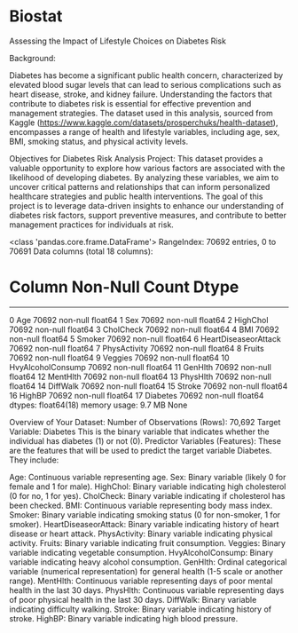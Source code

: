 # Biostat
Assessing the Impact of Lifestyle Choices on Diabetes Risk

Background:

Diabetes has become a significant public health concern, characterized by elevated blood sugar levels that can lead to serious complications such as heart disease, stroke, and kidney failure. Understanding the factors that contribute to diabetes risk is essential for effective prevention and management strategies. The dataset used in this analysis, sourced from Kaggle (https://www.kaggle.com/datasets/prosperchuks/health-dataset), encompasses a range of health and lifestyle variables, including age, sex, BMI, smoking status, and physical activity levels.

Objectives for Diabetes Risk Analysis Project:
This dataset provides a valuable opportunity to explore how various factors are associated with the likelihood of developing diabetes. By analyzing these variables, we aim to uncover critical patterns and relationships that can inform personalized healthcare strategies and public health interventions. The goal of this project is to leverage data-driven insights to enhance our understanding of diabetes risk factors, support preventive measures, and contribute to better management practices for individuals at risk. 


<class 'pandas.core.frame.DataFrame'>
RangeIndex: 70692 entries, 0 to 70691
Data columns (total 18 columns):
 #   Column                Non-Null Count  Dtype  
---  ------                --------------  -----  
 0   Age                   70692 non-null  float64
 1   Sex                   70692 non-null  float64
 2   HighChol              70692 non-null  float64
 3   CholCheck             70692 non-null  float64
 4   BMI                   70692 non-null  float64
 5   Smoker                70692 non-null  float64
 6   HeartDiseaseorAttack  70692 non-null  float64
 7   PhysActivity          70692 non-null  float64
 8   Fruits                70692 non-null  float64
 9   Veggies               70692 non-null  float64
 10  HvyAlcoholConsump     70692 non-null  float64
 11  GenHlth               70692 non-null  float64
 12  MentHlth              70692 non-null  float64
 13  PhysHlth              70692 non-null  float64
 14  DiffWalk              70692 non-null  float64
 15  Stroke                70692 non-null  float64
 16  HighBP                70692 non-null  float64
 17  Diabetes              70692 non-null  float64
dtypes: float64(18)
memory usage: 9.7 MB
None

Overview of Your Dataset:
Number of Observations (Rows): 70,692
Target Variable: Diabetes
This is the binary variable that indicates whether the individual has diabetes (1) or not (0).
Predictor Variables (Features):
These are the features that will be used to predict the target variable Diabetes. They include:

Age: Continuous variable representing age.
Sex: Binary variable (likely 0 for female and 1 for male).
HighChol: Binary variable indicating high cholesterol (0 for no, 1 for yes).
CholCheck: Binary variable indicating if cholesterol has been checked.
BMI: Continuous variable representing body mass index.
Smoker: Binary variable indicating smoking status (0 for non-smoker, 1 for smoker).
HeartDiseaseorAttack: Binary variable indicating history of heart disease or heart attack.
PhysActivity: Binary variable indicating physical activity.
Fruits: Binary variable indicating fruit consumption.
Veggies: Binary variable indicating vegetable consumption.
HvyAlcoholConsump: Binary variable indicating heavy alcohol consumption.
GenHlth: Ordinal categorical variable (numerical representation) for general health (1-5 scale or another range).
MentHlth: Continuous variable representing days of poor mental health in the last 30 days.
PhysHlth: Continuous variable representing days of poor physical health in the last 30 days.
DiffWalk: Binary variable indicating difficulty walking.
Stroke: Binary variable indicating history of stroke.
HighBP: Binary variable indicating high blood pressure.
